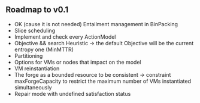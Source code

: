 Roadmap to v0.1
----------------

- OK (cause it is not needed) Entailment management in BinPacking
- Slice scheduling
- Implement and check every ActionModel
- Objective && search Heuristic
   -> the default Objective will be the current entropy one (MinMTTR)
- Partitioning
- Options for VMs or nodes that impact on the model
- VM reinstantiation
- The forge as a bounded resource to be consistent
 -> constraint maxForgeCapacity to restrict the maximum number of VMs instantiated simultaneously
- Repair mode with undefined satisfaction status